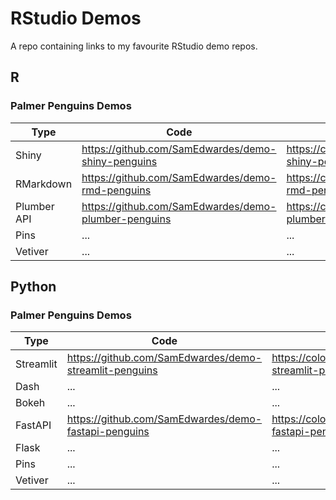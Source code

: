 # RStudio Demos

A repo containing links to my favourite RStudio demo repos.

## R

### Palmer Penguins Demos

| Type        | Code                                                   | Deployment                                                |
| ----------- | ------------------------------------------------------ | --------------------------------------------------------- |
| Shiny       | <https://github.com/SamEdwardes/demo-shiny-penguins>   | <https://colorado.rstudio.com/rsc/demo-shiny-penguins/>   |
| RMarkdown   | <https://github.com/SamEdwardes/demo-rmd-penguins>     | <https://colorado.rstudio.com/rsc/demo-rmd-penguins/>     |
| Plumber API | <https://github.com/SamEdwardes/demo-plumber-penguins> | <https://colorado.rstudio.com/rsc/demo-plumber-penguins/> |
| Pins        | ...                                                    | ...                                                       |
| Vetiver     | ...                                                    | ...                                                       |

## Python

### Palmer Penguins Demos

| Type      | Code                                                     | Deployment                                                  |
| --------- | -------------------------------------------------------- | ----------------------------------------------------------- |
| Streamlit | <https://github.com/SamEdwardes/demo-streamlit-penguins> | <https://colorado.rstudio.com/rsc/demo-streamlit-penguins/> |
| Dash      | ...                                                      | ...                                                         |
| Bokeh     | ...                                                      | ...                                                         |
| FastAPI   | <https://github.com/SamEdwardes/demo-fastapi-penguins>   | <https://colorado.rstudio.com/rsc/demo-fastapi-penguins/docs> |
| Flask     | ...                                                      | ...                                                         |
| Pins      | ...                                                      | ...                                                         |
| Vetiver   | ...                                                      | ...                                                         |
